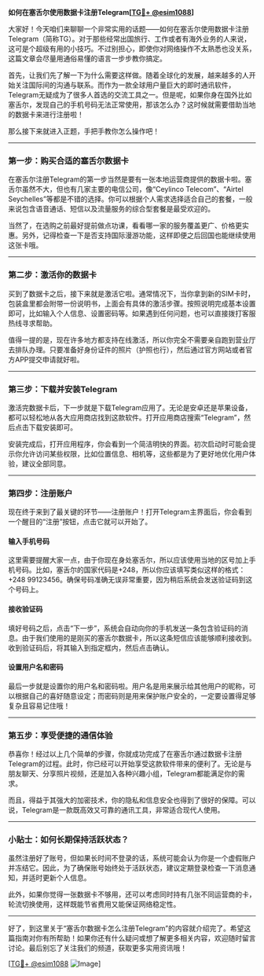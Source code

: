 **如何在塞舌尔使用数据卡注册Telegram[[TG💪+ @esim1088](https://t.me/s/esim1088)]**

大家好！今天咱们来聊聊一个非常实用的话题——如何在塞舌尔使用数据卡注册Telegram（简称TG）。对于那些经常出国旅行、工作或者有海外业务的人来说，这可是个超级有用的小技巧。不过别担心，即使你对网络操作不太熟悉也没关系，这篇文章会尽量用通俗易懂的语言一步步教你搞定。

首先，让我们先了解一下为什么需要这样做。随着全球化的发展，越来越多的人开始关注国际间的沟通与联系。而作为一款全球用户量巨大的即时通讯软件，Telegram无疑成为了很多人首选的交流工具之一。但是呢，如果你身在国外比如塞舌尔，发现自己的手机号码无法正常使用，那该怎么办？这时候就需要借助当地的数据卡来进行注册啦！

那么接下来就进入正题，手把手教你怎么操作吧！

---

### **第一步：购买合适的塞舌尔数据卡**

在塞舌尔注册Telegram的第一步当然是要有一张本地运营商提供的数据卡啦。塞舌尔虽然不大，但也有几家主要的电信公司，像“Ceylinco Telecom”、“Airtel Seychelles”等都是不错的选择。你可以根据个人需求选择适合自己的套餐，一般来说包含语音通话、短信以及流量服务的综合型套餐是最受欢迎的。

当然了，在选购之前最好提前做点功课，看看哪一家的服务覆盖更广、价格更实惠。另外，记得检查一下是否支持国际漫游功能，这样即便之后回国也能继续使用这张卡哦。

---

### **第二步：激活你的数据卡**

买到了数据卡之后，接下来就是激活它啦。通常情况下，当你拿到新的SIM卡时，包装盒里都会附带一份说明书，上面会有具体的激活步骤。按照说明完成基本设置即可，比如输入个人信息、设置密码等。如果遇到任何问题，也可以直接拨打客服热线寻求帮助。

值得一提的是，现在许多地方都支持在线激活，所以你完全不需要亲自跑到营业厅去排队办理。只要准备好身份证件的照片（护照也行），然后通过官方网站或者官方APP提交申请就好啦。

---

### **第三步：下载并安装Telegram**

激活完数据卡后，下一步就是下载Telegram应用了。无论是安卓还是苹果设备，都可以轻松地从各大应用商店找到这款软件。打开应用商店搜索“Telegram”，然后点击下载安装即可。

安装完成后，打开应用程序，你会看到一个简洁明快的界面。初次启动时可能会提示你允许访问某些权限，比如位置信息、相机等，这些都是为了更好地优化用户体验，建议全部同意。

---

### **第四步：注册账户**

现在终于来到了最关键的环节——注册账户！打开Telegram主界面后，你会看到一个醒目的“注册”按钮，点击它就可以开始了。

#### 输入手机号码

这里需要提醒大家一点，由于你现在身处塞舌尔，所以应该使用当地的区号加上手机号码。比如，塞舌尔的国家代码是+248，所以你应该填写类似这样的格式：+248 99123456。确保号码准确无误非常重要，因为稍后系统会发送验证码到这个号码上。

#### 接收验证码

填好号码之后，点击“下一步”，系统会自动向你的手机发送一条包含验证码的消息。由于我们使用的是刚买的塞舌尔数据卡，所以这条短信应该能够顺利接收到。收到验证码后，将其输入到指定框内，然后点击确认。

#### 设置用户名和密码

最后一步就是设置你的用户名和密码啦。用户名是用来展示给其他用户的昵称，可以根据自己的喜好随意设定；而密码则是用来保护账户安全的，一定要设置得足够复杂且容易记住哦！

---

### **第五步：享受便捷的通信体验**

恭喜你！经过以上几个简单的步骤，你就成功完成了在塞舌尔通过数据卡注册Telegram的过程。此时，你已经可以开始享受这款软件带来的便利了。无论是与朋友聊天、分享照片视频，还是加入各种兴趣小组，Telegram都能满足你的需求。

而且，得益于其强大的加密技术，你的隐私和信息安全也得到了很好的保障。可以说，Telegram是一款既高效又可靠的通讯工具，非常适合现代人使用。

---

### **小贴士：如何长期保持活跃状态？**

虽然注册好了账号，但如果长时间不登录的话，系统可能会认为你是一个虚假账户并冻结它。因此，为了确保账号始终处于活跃状态，建议定期登录检查一下消息通知，并适时更新个人信息。

此外，如果你觉得一张数据卡不够用，还可以考虑同时持有几张不同运营商的卡，轮流切换使用，这样既能节省费用又能保证网络稳定性。

---

好了，到这里关于“塞舌尔数据卡怎么注册Telegram”的内容就介绍完了。希望这篇指南对你有所帮助！如果你还有什么疑问或想了解更多相关内容，欢迎随时留言讨论。最后别忘了关注我们的频道，获取更多实用资讯哦！

[[TG💪+ @esim1088](https://t.me/s/esim1088) ![Image](https://i.postimg.cc/4NQfJmqS/Snipaste-2025-05-13-00-14-12.png)]